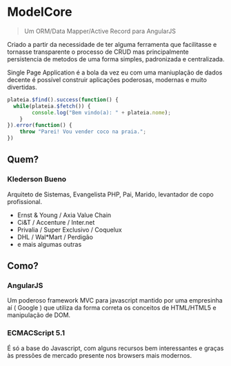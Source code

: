 # ModelCore

> Um ORM/Data Mapper/Active Record para AngularJS

Criado a partir da necessidade de ter alguma ferramenta que facilitasse e tornasse transparente o processo de CRUD mas principalmente persistencia de metodos de uma forma simples, padronizada e centralizada.

Single Page Application é a bola da vez eu com uma maniuplação de dados decente é possível construir aplicações poderosas, modernas e muito divertidas.

```javascript
plateia.$find().success(function() {
  while(plateia.$fetch()) {
		console.log("Bem vindo(a): " + plateia.nome);
	}
}).error(function() {
	throw "Parei! Vou vender coco na praia.";
})
```

## Quem?

### Klederson Bueno

Arquiteto de Sistemas, Evangelista PHP, Pai, Marido, levantador de copo profissional.

* Ernst & Young / Axia Value Chain
* Ci&T / Accenture / Inter.net
* Privalia / Super Exclusivo / Coquelux
* DHL / Wal*Mart / Perdigão
* e mais algumas outras

## Como?

### AngularJS

Um poderoso framework MVC para javascript mantido por uma empresinha aí ( Google ) que utiliza da forma correta os conceitos de HTML/HTML5 e manipulação de DOM.

### ECMACScript 5.1

É só a base do Javascript, com alguns recursos bem interessantes e graças às pressões de mercado presente nos browsers mais modernos.
